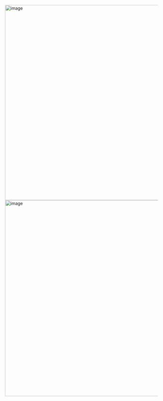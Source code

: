 <img width="644" alt="image" src="https://user-images.githubusercontent.com/89638496/200453129-73f3400f-29c0-4aad-af4e-0103d65bef93.png">
<img width="647" alt="image" src="https://user-images.githubusercontent.com/89638496/200453146-cc47b677-e6c7-47fe-8688-e54f8426d262.png">
